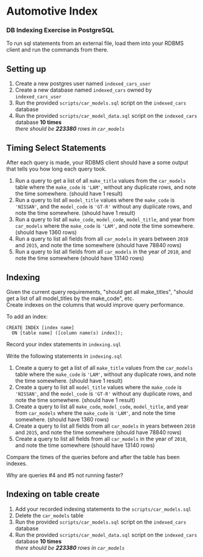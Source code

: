 # Automotive Index

### DB Indexing Exercise in PostgreSQL

To run sql statements from an external file, load them into your RDBMS client and run the commands from there.

## Setting up

1. Create a new postgres user named `indexed_cars_user`
1. Create a new database named `indexed_cars` owned by `indexed_cars_user`
1. Run the provided `scripts/car_models.sql` script on the `indexed_cars` database
1. Run the provided `scripts/car_model_data.sql` script on the `indexed_cars` database **10 times**  
   _there should be **223380** rows in `car_models`_

## Timing Select Statements

After each query is made, your RDBMS client should have a some output that tells you how long each query took.

1. Run a query to get a list of all `make_title` values from the `car_models` table where the `make_code` is `'LAM'`, without any duplicate rows, and note the time somewhere. (should have 1 result)
1. Run a query to list all `model_title` values where the `make_code` is `'NISSAN'`, and the `model_code` is `'GT-R'` without any duplicate rows, and note the time somewhere. (should have 1 result)
1. Run a query to list all `make_code`, `model_code`, `model_title`, and year from `car_models` where the `make_code` is `'LAM'`, and note the time somewhere. (should have 1360 rows)
1. Run a query to list all fields from all `car_models` in years between `2010` and `2015`, and note the time somewhere (should have 78840 rows)
1. Run a query to list all fields from all `car_models` in the year of `2010`, and note the time somewhere (should have 13140 rows)

## Indexing

Given the current query requirements, "should get all make_titles", "should get a list of all model_titles by the make_code", etc.  
Create indexes on the columns that would improve query performance.

To add an index:

```
CREATE INDEX [index name]
  ON [table name] ([column name(s) index]);
```

Record your index statements in `indexing.sql`

Write the following statements in `indexing.sql`

1. Create a query to get a list of all `make_title` values from the `car_models` table where the `make_code` is `'LAM'`, without any duplicate rows, and note the time somewhere. (should have 1 result)
1. Create a query to list all `model_title` values where the `make_code` is `'NISSAN'`, and the `model_code` is `'GT-R'` without any duplicate rows, and note the time somewhere. (should have 1 result)
1. Create a query to list all `make_code`, `model_code`, `model_title`, and year from `car_models` where the `make_code` is `'LAM'`, and note the time somewhere. (should have 1360 rows)
1. Create a query to list all fields from all `car_models` in years between `2010` and `2015`, and note the time somewhere (should have 78840 rows)
1. Create a query to list all fields from all `car_models` in the year of `2010`, and note the time somewhere (should have 13140 rows)

Compare the times of the queries before and after the table has been indexes.  

Why are queries #4 and #5 not running faster?

## Indexing on table create

1. Add your recorded indexing statements to the `scripts/car_models.sql`
1. Delete the `car_models` table
1. Run the provided `scripts/car_models.sql` script on the `indexed_cars` database
1. Run the provided `scripts/car_model_data.sql` script on the `indexed_cars` database **10 times**  
   _there should be **223380** rows in `car_models`_
